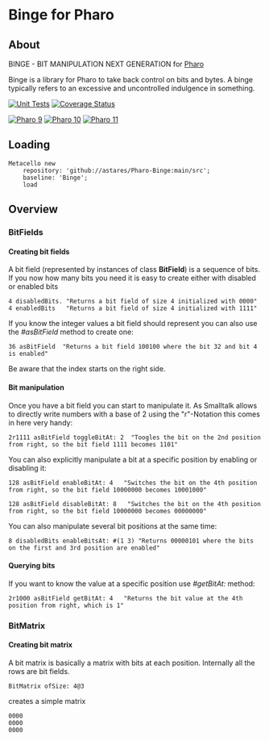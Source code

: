 # Binge for Pharo

## About

BINGE - BIT MANIPULATION NEXT GENERATION for [Pharo](https://www.pharo.org)

Binge is a library for Pharo to take back control on bits and bytes. A binge typically refers to an excessive and uncontrolled indulgence in something. 

[![Unit Tests](https://github.com/astares/Pharo-Binge/workflows/Build/badge.svg?branch=main)](https://github.com/astares/Pharo-Binge/actions?query=workflow%3ABuild)
[![Coverage Status](https://codecov.io/github/astares/Pharo-Binge/coverage.svg?branch=main)](https://codecov.io/gh/astares/Pharo-Binge/branch/main)

[![Pharo 9](https://img.shields.io/badge/Pharo-9.0-%23aac9ff.svg)](https://pharo.org/download)
[![Pharo 10](https://img.shields.io/badge/Pharo-10-%23aac9ff.svg)](https://pharo.org/download)
[![Pharo 11](https://img.shields.io/badge/Pharo-11-%23aac9ff.svg)](https://pharo.org/download)

## Loading

```Smalltalk
Metacello new 
	repository: 'github://astares/Pharo-Binge:main/src';
	baseline: 'Binge';
	load
```

## Overview

### BitFields
#### Creating bit fields
A bit field (represented by instances of class **BitField**) is a sequence of bits. If you now how many bits you need it is easy to create either with disabled or enabled bits

```Smalltalk
4 disabledBits. "Returns a bit field of size 4 initialized with 0000"
4 enabledBits   "Returns a bit field of size 4 initialized with 1111"
```

If you know the integer values a bit field should represent you can also use the *#asBitField* method to create one:
```Smalltalk
36 asBitField  "Returns a bit field 100100 where the bit 32 and bit 4 is enabled"
```
Be aware that the index starts on the right side.

#### Bit manipulation
Once you have a bit field you can start to manipulate it. As Smalltalk allows to directly write numbers with a base of 2 using the "r"-Notation this comes in here very handy:

```Smalltalk
2r1111 asBitField toggleBitAt: 2  "Toogles the bit on the 2nd position from right, so the bit field 1111 becomes 1101"
```
You can also explicitly manipulate a bit at a specific position by enabling or disabling it:
```Smalltalk
128 asBitField enableBitAt: 4   "Switches the bit on the 4th position from right, so the bit field 10000000 becomes 10001000"

128 asBitField disableBitAt: 8   "Switches the bit on the 4th position from right, so the bit field 10000000 becomes 00000000"
```

You can also manipulate several bit positions at the same time:
```Smalltalk
8 disabledBits enableBitsAt: #(1 3) "Returns 00000101 where the bits on the first and 3rd position are enabled"
```
#### Querying bits
If you want to know the value at a specific position use *#getBitAt:* method:
```Smalltalk
2r1000 asBitField getBitAt: 4   "Returns the bit value at the 4th position from right, which is 1"
```

### BitMatrix
#### Creating bit matrix
A bit matrix is basically a matrix with bits at each position. Internally all the rows are bit fields. 
```Smalltalk
BitMatrix ofSize: 4@3
```
creates a simple matrix 
```
0000
0000
0000
```




